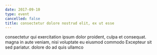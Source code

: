 ```yaml
---
date: 2017-09-10
type: event
cancelled: false
title: consectetur dolore nostrud elit, ex ut esse
---
```

consectetur qui exercitation ipsum dolor proident, culpa et consequat. magna in aute veniam, nisi voluptate eu eiusmod commodo Excepteur sit sed pariatur. dolore do ad quis ullamco